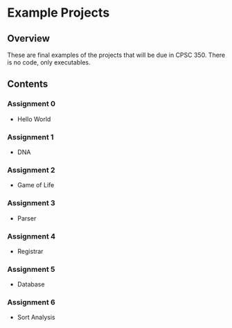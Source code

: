 # Example Projects
## Overview
These are final examples of the projects that will be due in CPSC 350. There is no code, only executables.

## Contents
### Assignment 0
- Hello World
### Assignment 1
- DNA
### Assignment 2
- Game of Life
### Assignment 3
- Parser
### Assignment 4
- Registrar
### Assignment 5
- Database
### Assignment 6
- Sort Analysis
